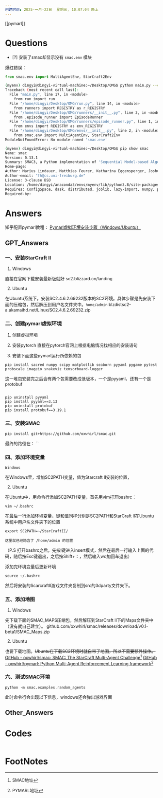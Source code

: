 ```yaml
---
创建时间: 2025-一月-22日  星期三, 10:07:04 晚上
---
```

[[pymarl]]

# Questions

- [?] 安装了smac却显示没有 `smac.env` 模块

爆红错误：
```python
from smac.env import MultiAgentEnv, StarCraft2Env
```

```bash
(myenv) dingyi@dingyi-virtual-machine:~/Desktop/OMG$ python main.py --config=4iql3qmix1iql_omg --multi_algs --env-config=sc2 with env_args.map_name=8m
Traceback (most recent call last):
  File "main.py", line 17, in <module>
    from run import run
  File "/home/dingyi/Desktop/OMG/run.py", line 14, in <module>
    from runners import REGISTRY as r_REGISTRY
  File "/home/dingyi/Desktop/OMG/runners/__init__.py", line 3, in <module>
    from .episode_runner import EpisodeRunner
  File "/home/dingyi/Desktop/OMG/runners/episode_runner.py", line 1, in <module>
    from envs import REGISTRY as env_REGISTRY
  File "/home/dingyi/Desktop/OMG/envs/__init__.py", line 2, in <module>
    from smac.env import MultiAgentEnv, StarCraft2Env
ModuleNotFoundError: No module named 'smac.env'

(myenv) dingyi@dingyi-virtual-machine:~/Desktop/OMG$ pip show smac
Name: smac
Version: 0.13.1
Summary: SMAC3, a Python implementation of 'Sequential Model-based Algorithm Configuration'.
Home-page: 
Author: Marius Lindauer, Matthias Feurer, Katharina Eggensperger, Joshua Marben,  \
Author-email: "fh@cs.uni-freiburg.de"
License: 3-clause BSD
Location: /home/dingyi/anaconda3/envs/myenv/lib/python3.8/site-packages
Requires: ConfigSpace, dask, distributed, joblib, lazy-import, numpy, psutil, pynisher, pyrfr, scikit-learn, scipy
Required-by: 

```

# Answers
知乎配置pymarl教程： [Pymarl虚拟环境安装步骤（Windows/Ubuntu）](https://zhuanlan.zhihu.com/p/542727892)

## GPT_Answers
### 一、安装StarCraft II

1. Windows

直接在官网下载安装最新版就好
sc2.blizzard.cn/landing

2. Ubuntu

在Ubuntu系统下，安装SC2.4.6.2.69232版本的SC2环境。具体步骤是先安装下面的压缩包，然后解压到用户名文件夹中。`home/admin`
blzdistsc2-a.akamaihd.net/Linux/SC2.4.6.2.69232.zip

### 二、创建pymarl虚拟环境

1. 创建虚拟环境

2. 安装pytorch
   直接在pytorch官网上根据电脑情况找相应的安装语句

3. 安装下面这些pymarl运行所依赖的包


```
pip install sacred numpy scipy matplotlib seaborn pyyaml pygame pytest probscale imageio snakeviz tensorboard-logger
```


这一堆包安装完之后会有两个包需要改成低版本，一个是pyyaml，还有一个是protobuf

```

pip uninstall pyyaml
pip install pyyaml==3.13
pip uninstall protobuf
pip install protobuf==3.19.1
```


### 三、安装SMAC


```
pip install git+https://github.com/oxwhirl/smac.git
```

最终的路径在： ``

### 四、添加环境变量

    Windows

在Windows里，增加SC2PATH变量，值为Starcraft II安装的位置，

2. Ubuntu

在Ubuntu中，用命令行添加SC2PATH变量，首先用vim打开bashrc：

`vim ~/.bashrc`

在最后一行添加环境变量，键和值同样分别是SC2PATH和StarCraft II在Ubuntu系统中用户名文件夹下的位置

`export SC2PATH=~/StarCraftII/`
```ad-note
这里就已经隐含了 /home/admin 的位置
```
（P.S 打开bashrc之后，先按i键进入insert模式，然后在最后一行输入上面的代码，随后按Esc键退出，之后按Shift+：，然后输入wq加回车退出）

添加完环境变量后更新环境

 `source ~/.bashrc`

然后将安装的ScarcraftII游戏文件夹复制到src的3dparty文件夹下。

### 五、添加地图

1. Windows

先下载下面的SMAC_MAPS压缩包，然后解压到StarCraft II下的Maps文件夹中（没有就自己建立）。
github.com/oxwhirl/smac/releases/download/v0.1-beta1/SMAC_Maps.zip

2. Ubuntu

也要下载地图。~~Ubuntu在下载SC2环境时就自带了地图，所以不需要额外操作。~~
[GitHub - oxwhirl/smac: SMAC: The StarCraft Multi-Agent Challenge](https://github.com/oxwhirl/smac)[^1]
[GitHub - oxwhirl/pymarl: Python Multi-Agent Reinforcement Learning framework](https://github.com/oxwhirl/pymarl)[^2]

### 六、测试SMAC环境

`python -m smac.examples.random_agents`

此时命令行会出现以下信息，windows还会弹出游戏界面

## Other_Answers


# Codes

```python

```


# FootNotes

[^1]: SMAC地址
[^2]: PYMARL地址